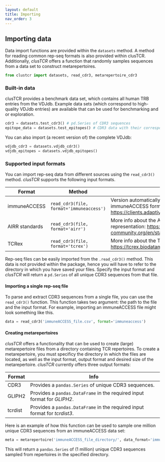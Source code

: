 ```yaml
---
layout: default
title: Importing
nav_order: 3
---
```


##  Importing data

Data import functions are provided within the `datasets` method. A method for reading common rep-seq formats is also provided within clusTCR. Additionally, *clusTCR* offers a function that randomly samples sequences from a data set to construct metarepertoires.

```python
from clustcr import datasets, read_cdr3, metarepertoire_cdr3
```

### Built-in data

clusTCR provides a benchmark data set, which contains all human TRB entries from the VDJdb. Example data sets (which correspond to high-quality VDJdb entries) are available that can be used for benchmarking and or exploration.

```python
cdr3 = datasets.test_cdr3() # pd.Series of CDR3 sequences
epitope_data = datasets.test_epitopes() # CDR3 data with their corresponding epitopes
```

You can also import (a recent version of) the complete VDJdb:

```python
vdjdb_cdr3 = datasets.vdjdb_cdr3()
vdjdb_epitopes = datasets.vdjdb_epitopes()
```

### Supported input formats

You can import rep-seq data from different sources using the `read_cdr3()` method.  *clusTCR* supports the following input formats.

| Format         | Method                                   | Info                                                         |
| -------------- | ---------------------------------------- | ------------------------------------------------------------ |
| immuneACCESS   | `read_cdr3(file, format='immuneaccess')` | Version automatically detected. More info about the immuneACCESS format: https://clients.adaptivebiotech.com/immuneaccess. |
| AIRR standards | `read_cdr3(file, format='airr')`         | More info about the AIRR standards data representation: https://docs.airr-community.org/en/stable/datarep/rearrangements.html. |
| TCRex          | `read_cdr3(file, format='tcrex')`        | More info about the TCRex format: https://tcrex.biodatamining.be/instructions/. |

Rep-seq files can be easily imported from the `.read_cdr3()` method. This data is not provided within the package, hence you will have to refer to the directory in which you have saved your files. Specify the input format and *clusTCR* will return a `pd.Series` of all unique CDR3 sequences from that file.

#### Importing a single rep-seq file

To parse and extract CDR3 sequences from a single file, you can use the `read_cdr3()` function.  This function takes two argument: the path to the file and the input format. For example, importing an immuneACCESS file might look something like this.

```python
data = read_cdr3('immuneACCESS_file.csv', format='immuneaccess')
```

#### Creating metarepertoires

*clusTCR* offers a functionality that can be used to create (large) metarepertoire files from a directory containing TCR repertoires. To create a metarepertoire, you must specificy the directory in which the files are located, as well as the input format, output format and desired size of the metarepertoire. *clusTCR* currently offers three output formats:

| Format  | Info                                                         |
| ------- | ------------------------------------------------------------ |
| CDR3    | Provides a `pandas.Series` of unique CDR3 sequences.         |
| GLIPH2  | Provides a `pandas.DataFrame` in the required input format for *GLIPH2*. |
| tcrdist | Provides a `pandas.DataFrame` in the required input format for *tcrdist3*. |

Here is an example of how this function can be used to sample one million unique CDR3 sequences from an immuneACCESS data set:

```python
meta = metarepertoire('immuneACCESS_file_directory/', data_format='immuneaccess', out_format='CDR3', n_sequences=10**6)
```

This will return a `pandas.Series` of (1 million) unique CDR3 sequences sampled from repertoires in the specified directory.
